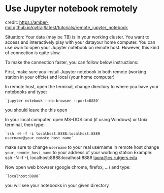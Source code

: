 # Use Jupyter notebook remotely

credit: https://amber-md.github.io/pytraj/latest/tutorials/remote_jupyter_notebook

Situation: Your data (may be TB) is in your working cluster. You want to access and interactively play with your datayour home computer. You can use xwin to open your Jupyter notebook on remote host. However, this kind of connection is quite slow.

To make the connection faster, you can follow below instructions:

First, make sure you install Jupyter notebook in both remote (working station in your offcie) and local (your home computer)

In remote host, open the terminal, change directory to where you have your notebooks and type:

    `jupyter notebook --no-browser --port=8889`

you should leave the this open

In your local computer, open MS-DOS cmd (if using Windows) or Unix terminal, then type:

    `ssh -N -f -L localhost:8888:localhost:8889 username@your_remote_host_name`

make sure to change `username` to your real username in remote host
change `your_remote_host_name` to your address of your working station
Example: ssh -N -f -L localhost:8888:localhost:8889 laura@cs.rutgers.edu

Now open web browser (google chrome, firefox, ...) and type:

    `localhost:8888`
    
you will see your notebooks in your given directory

